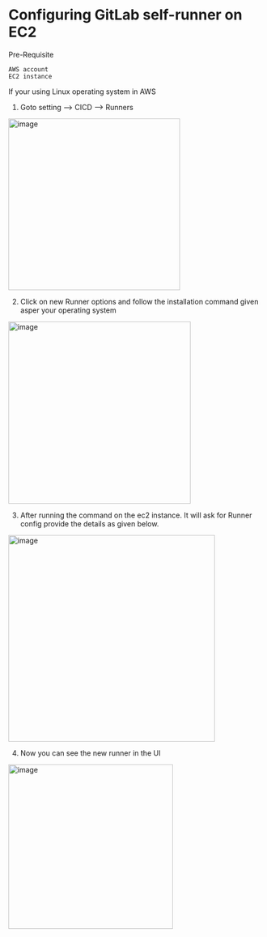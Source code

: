 # Configuring GitLab self-runner on EC2 

Pre-Requisite

	AWS account
	EC2 instance

If your using Linux operating system in AWS
1. Goto setting --> CICD --> Runners
<img width="339" alt="image" src="https://github.com/Abhi-chintu/gitlab-high-level/assets/94033251/7211e5e9-2fb1-479d-865a-7f2ecb2a0255">

2. Click on new Runner options and follow the installation command given asper your operating system
<img width="360" alt="image" src="https://github.com/Abhi-chintu/gitlab-high-level/assets/94033251/149dafba-7bd4-4b8f-a6e1-5f57d293aaa7">

3. After running the command on the ec2 instance. It will ask for Runner config provide the details as given below.
<img width="408" alt="image" src="https://github.com/Abhi-chintu/gitlab-high-level/assets/94033251/15b0499d-b23a-43d0-8910-4fda7a2c2040">

4. Now you can see the new runner in the UI
<img width="325" alt="image" src="https://github.com/Abhi-chintu/gitlab-high-level/assets/94033251/98893076-c5f0-43f8-aa4b-0541caa295cd">




